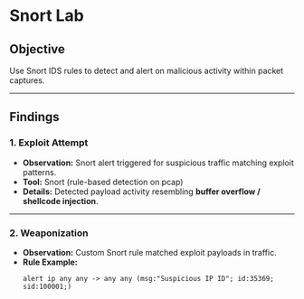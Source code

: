 # Snort Lab

## Objective
Use Snort IDS rules to detect and alert on malicious activity within packet captures.

---

## Findings

### 1. Exploit Attempt
- **Observation:** Snort alert triggered for suspicious traffic matching exploit patterns.  
- **Tool:** Snort (rule-based detection on pcap)  
- **Details:** Detected payload activity resembling **buffer overflow / shellcode injection**.  

---

### 2. Weaponization
- **Observation:** Custom Snort rule matched exploit payloads in traffic.  
- **Rule Example:**  
  ```snort
  alert ip any any -> any any (msg:"Suspicious IP ID"; id:35369; sid:100001;)
